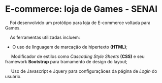 # E-commerce: loja de Games - SENAI 

 &nbsp;&nbsp;&nbsp; Foi desenvolvido um protótipo para loja de E-commerce voltada para Games.

 &nbsp;&nbsp;&nbsp; As ferramentas utilizadas incluem: 
 
 - O uso de linguagem de marcação de hipertexto __(HTML)__;
 
 &nbsp;&nbsp;&nbsp;&nbsp; Modificador de estilos como _Cascading Style Sheets_  __(CSS)__ e seu framework __Bootstrap__ para tramamento de design do layout;
 
 &nbsp;&nbsp;&nbsp;&nbsp; Uso de Javascript e Jquery para configuraçãoes da página de _Login_ do usuário.
